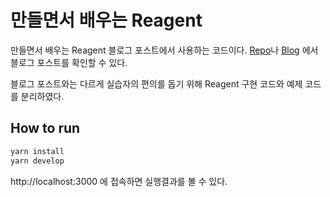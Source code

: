 # 만들면서 배우는 Reagent

만들면서 배우는 Reagent 블로그 포스트에서 사용하는 코드이다. [Repo](https://github.com/jngbng/code-read-blog)나 [Blog](https://code-read-blog.vercel.app/posts/didact-reagent) 에서 블로그 포스트를 확인할 수 있다.

블로그 포스트와는 다르게 실습자의 편의를 돕기 위해 Reagent 구현 코드와 예제 코드를 분리하였다.

## How to run

```bash
yarn install
yarn develop
```

http://localhost:3000 에 접속하면 실행결과를 볼 수 있다.
